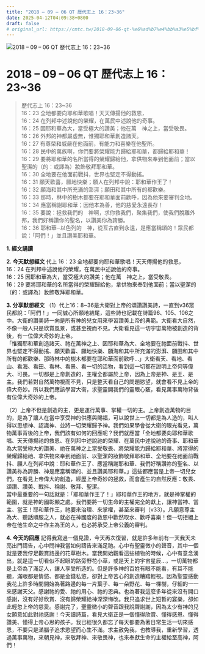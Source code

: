 ```yaml
---
title: "2018 – 09 – 06 QT 歷代志上 16：23~36"
date: 2025-04-12T04:09:38+0800
draft: false
# original_url: https://cmtc.tw/2018-09-06-qt-%e6%ad%b7%e4%bb%a3%e5%bf%97%e4%b8%8a-16%ef%bc%9a2336
---
```


![2018 – 09 – 06 QT 歷代志上 16：23\~36](/images/qt.jpg   "2018 – 09 – 06 QT 歷代志上 16：23\~36")

# 2018 – 09 – 06 QT 歷代志上 16：23\~36

> 歷代志上 16：23\~36  
> 16：23 全地都要向耶和華歌唱！天天傳揚他的救恩，  
> 16：24 在列邦中述說他的榮耀，在萬民中述說他的奇事。  
> 16：25 因耶和華為大，當受極大的讚美；他在萬　神之上，當受敬畏。  
> 16：26 外邦的神都屬虛無，惟獨耶和華創造諸天。  
> 16：27 有尊榮和威嚴在他面前，有能力和喜樂在他聖所。  
> 16：28 民中的萬族啊，你們要將榮耀能力歸給耶和華，都歸給耶和華！  
> 16：29 要將耶和華的名所當得的榮耀歸給他，拿供物來奉到他面前；當以聖潔的（的：或譯為）妝飾敬拜耶和華。  
> 16：30 全地要在他面前戰抖，世界也堅定不得動搖。  
> 16：31 願天歡喜，願地快樂；願人在列邦中說：耶和華作王了！  
> 16：32 願海和其中所充滿的澎湃；願田和其中所有的都歡樂。  
> 16：33 那時，林中的樹木都要在耶和華面前歡呼，因為他來要審判全地。  
> 16：34 應當稱謝耶和華；因他本為善，他的慈愛永遠長存！  
> 16：35 要說：拯救我們的　神啊，求你救我們，聚集我們，使我們脫離外邦，我們好稱讚你的聖名，以讚美你為誇勝。  
> 16：36 耶和華─以色列的　神，從亙古直到永遠，是應當稱頌的！眾民都說：「阿們！」並且讚美耶和華。

**1. 經文誦讀**

**2.  今天默想經文**
代上 16：23 全地都要向耶和華歌唱！天天傳揚他的救恩，  
16：24 在列邦中述說他的榮耀，在萬民中述說他的奇事。  
16：25 因耶和華為大，當受極大的讚美；他在萬　神之上，當受敬畏。  
16：29 要將耶和華的名所當得的榮耀歸給他，拿供物來奉到他面前；當以聖潔的（的：或譯為）妝飾敬拜耶和華。

**3. 分享默想經文**
（1）代上16：8\~36是大衛對上帝的頌讚讚美詩，一直到v36眾民都說：「阿們！」一同誠心所願地結尾，這些詩也記載在詩篇96、105、106之中。大衛的讚美詩一向是所有神的兒女用來學習讚美上帝的典範。大衛看大自然，不像一般人只是欣賞風景，或甚至視而不見。大衛看見這一切宇宙萬物被創造的背後，有一位偉大奇妙的上帝。  
「惟獨耶和華創造諸天、祂在萬神之上、因耶和華為大、全地要在祂面前戰抖、世界也堅定不得動搖、願天歡喜、願地快樂、願海和其中所充滿的澎湃、願田和其中所有的都歡樂、那時林中的樹木都要在耶和華面前歡呼…」大衛看天、看地、看山、看海、看田、看林、看景、看一切的活物，看到這一切都在證明上帝何等偉大、可畏。一切都是上帝創造的，主權全都屬於上帝，因為上帝是神、是王、是主。我們若對自然萬物視而不見，只是整天看自己的問題慾望，就會看不見上帝的偉大奇妙。所以我們應該學習大衛，求聖靈開我們的靈眼心竅，看見萬事萬物背後有位偉大奇妙的上帝。

（2）上帝不但是創造的主，更是運行萬事、掌權一切的主。上帝創造萬物的目的，是為了讓人在當中享受神的供應與賜福，可以說世上一切都是為人造的，叫人得以思想神、認識神、並將一切榮耀歸予神。我們如果學會從大衛的眼光看見，萬物萬事背後的上帝，我們該有如何的回應呢？我們就應當「全地都要向耶和華歌唱、天天傳揚祂的救恩、在列邦中述說祂的榮耀、在萬民中述說祂的奇事、耶和華為大當受極大的讚美、祂在萬神之上當受敬畏、將榮耀能力歸給耶和華、將當得的榮耀歸給祂、拿供物來奉到祂面前、以聖潔的妝飾敬拜耶和華、全地要在祂面前戰抖、願人在列邦中說：耶和華作王了、應當稱謝耶和華、我們好稱讚祢的聖名、以讚美祢為誇勝、神是應當稱頌的、並且讚美耶和華。」這些都應當是上帝一切兒女們，在看見上帝偉大的創造，經歷上帝奇妙的拯救，而會產生的自然反應：敬畏、頌讚、讚美、戰抖、稱謝、敬拜、聖潔。  
當中最重要的一句話就是：「耶和華作王了！」耶和華作王的地方，就是神掌權的範圍，就是神的國彰顯之處。我們要將一切生命的主權完全的獻上，讓神當神、當主、當王！耶和華作王，祂要來治理、來掌權，甚至來審判（v33）。凡願意尊主為大、聽話順服之人，就必在神國度的救恩中歡然取水、歡呼喜樂！但一切拒絕上帝在他生命之中作主為王的人，也必將承受上帝公義的審判。

**4. 今天的回應**
記得我寫過一個見證，今天再次復習，就是許多年前有一天我天未亮出門禱告，心中問神我當如何禱告來滿足祂。心中有聖靈微小的聲音，其中一個就是要我佇足觀賞路邊的花草樹木。當我開始觀看這些植物的時候，心中有意念湧出，就是這一切看似不起眼的路旁野花小草，或是天上的宇宙星辰…，一切萬物都是上帝為了滿足人，讓人享受所造的。但是許多神的百姓有眼不能看，有耳不能聽，滿眼都是情慾、都是金錢私慾，卻對上帝苦心的創造糟踏輕視。因為聖靈感動我花上許多時間開始為著路邊的每一片葉子、每一朵野花、每一棵樹，仔細的一一來感謝天父。感謝祂的愛、祂的用心、祂的恩典。也為著我這麼多年從來沒有開口感謝，沒有好好欣賞、沒有歸榮耀給神深深悔改。我只追求世上短暫的宴樂，卻如此輕忽上帝的慈愛。感謝完了，聖靈微小的聲音跟我說聲謝謝，因為太少有神的兒女願意如此對祂感謝！今天讀詩篇，看見大衛正是一個懂得欣賞、懂得感恩、懂得讚美、懂得上帝心思的孩子。我已經很久都忘了每天都要為著日常生活一切來感恩，不要只是滿腦子追求慾望而心生不滿。求主赦免我，也教導我，重新學習，透過萬事萬物，來朝見神，來敬拜神、來敬畏神，也來奉獻生命的主權給至高神，阿們！
